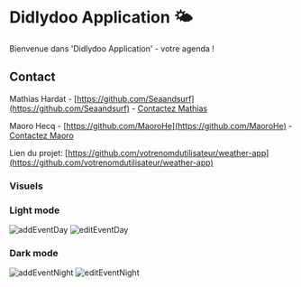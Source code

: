 # Didlydoo Application 🌤️

Bienvenue dans 'Didlydoo Application' - votre agenda  !


## Contact

Mathias Hardat - [https://github.com/Seaandsurf](https://github.com/Seaandsurf) - [Contactez Mathias](mathias.hardat@gmail.com)

Maoro Hecq -  [https://github.com/MaoroHe](https://github.com/MaoroHe) - [Contactez Maoro](maorohecq1409@gmail.com)

Lien du projet: [https://github.com/votrenomdutilisateur/weather-app](https://github.com/votrenomdutilisateur/weather-app)


### Visuels

### Light mode 

![addEventDay](https://github.com/MaoroHe/didlydoo-app/assets/105955844/af831f0c-2d5d-4633-825c-1579b964ea6e)
![editEventDay](https://github.com/MaoroHe/didlydoo-app/assets/105955844/f3933b42-62c6-4991-ac5d-3b3aea45662c)


### Dark mode 

![addEventNight](https://github.com/MaoroHe/didlydoo-app/assets/105955844/c23d9ad9-1f0f-473b-a8de-b727aa60f8f6)
![editEventNight](https://github.com/MaoroHe/didlydoo-app/assets/105955844/50364b25-657a-430f-a33f-699eeb056f27)

